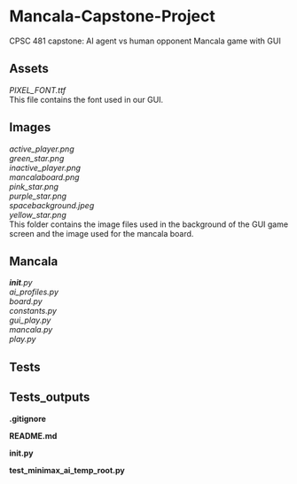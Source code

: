 # Mancala-Capstone-Project
CPSC 481 capstone: AI agent vs human opponent Mancala game with GUI

## Assets  
*PIXEL_FONT.ttf*  
This file contains the font used in our GUI.

## Images
*active_player.png*  
*green_star.png*  
*inactive_player.png*  
*mancalaboard.png*  
*pink_star.png*  
*purple_star.png*  
*spacebackground.jpeg*  
*yellow_star.png*  
This folder contains the image files used in the background of the GUI game screen and the image used for the mancala board.

## Mancala  
*__init__.py*  
*ai_profiles.py*  
*board.py*  
*constants.py*  
*gui_play.py*  
*mancala.py*  
*play.py*

## Tests

## Tests_outputs

**.gitignore**  

**README.md**  

**__init__.py**  

**test_minimax_ai_temp_root.py**  

